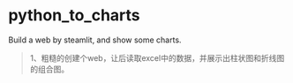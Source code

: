 # python_to_charts
Build a web by steamlit, and show some charts.
> 1、粗糙的创建个web，让后读取excel中的数据，并展示出柱状图和折线图的组合图。
